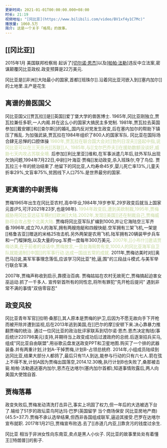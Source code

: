 ```yaml
---
更新时间: 2021-01-01T00:00:00.000+08:00
时长: 21:19
视频地址: "[冈比亚](https://www.bilibili.com/video/BV1xf4y1C7Mc)"
播放量: 1060.5万
简介: 这是一个关于「格局」的故事。
---
```

## [[冈比亚]]

2015年1月 美国联邦检察局 起诉了[[切尔诺·恩杰]](57岁[[德克萨斯州]]房地产商)以及[[帕帕·法勒]](46岁,退役军人,前总统贾瓦拉的侄孙)违反中立法案,密谋颠覆冈比亚政权.政变预算是22万美元.

冈比亚是[[非洲]]大陆最小的国家,首都[[班珠尔]].沿着冈比亚河嵌入到[[塞内加尔]]的土地里.主产是花生

## 离谱的兽医国父
冈比亚国父[[贾瓦拉]]是[[英国]]爱丁堡大学的兽医博士.
1965年,冈比亚刚独立,贾瓦拉兼任多职,一人内阁.并在这么小的国家大搞民主多党制.
1981年,贾瓦拉去英国参加[[戴安娜]]和[[查尔斯]]的婚礼,国内反对党发生政变,后在塞内加尔的帮助下镇压了叛乱.
为加强武装,贾瓦拉在1984年组织了800人的国家军队.
冈比亚在国际场合肆无忌惮的口腔体操
<font color="#c3d69b">1980年,贾瓦拉在联合国大会对[[勃列日涅夫]]竖起中指,说冈比亚可以在三天杀光[[苏联]]人,</font>
<font color="#c3d69b">1985年,与[[戈尔巴乔夫]]在援助数额没谈好,威胁七天内攻占苏联全境.</font>
后参加[[利比里亚]]维和,在军事派遣几年后,驻外军队出现欠饷问题,1994年7月22日,中尉[[叶海亚·贾梅]]发动政变,杀入班珠尔,夺了鸟位.
贾瓦拉三十年的统治结束了.他留下的冈比亚,人均寿命45岁,婴儿死亡率13%,儿童夭折率29%,文盲率75%,贫困线下人口75%.是世界最穷的国家.

## 更离谱的中尉贾梅
贾梅1965年出生在冈比亚农村,高中毕业,1984年,19岁参军,29岁政变后就当上国家元首(PS,可汗2021年23岁,也是98年).
<font color="#c3d69b">1994年政变后,遭到美欧制裁,1995年,贾梅威胁用冈比亚远征军横扫[[欧洲]]大陆.2002年,发现[[美国]]还在制裁自己,贾梅威胁将会攻占整个北美大陆.</font>
贾梅将冈比亚军队扩编到1000,并让它海陆空三军齐备.1996年,成立70人的海军,拥有两艘炮艇和四艘快艇.空军拥有三架飞机,一架是[[格鲁吉亚]]赠送的米格25攻击机.另外两架是农用飞机.陆军拥有20辆装甲步兵车和一门榴弹炮,以及大量的rpg.军费一度每年300万美元.
<font color="#c3d69b">2007年,[[小布什]]邀请贾梅访美,在于前者的谈话中,贾梅放言,一旦台海局势有变,1000人的冈比亚海军自卫队就能遏制[[中国]]的军事行动.达成一国战五常的成就.</font>
2011年,贾梅访美时对[[奥巴马]]说,美军军事理念落伍,应该学习冈比亚"抢,逼,围"的三段战斗模式.与美军举行联合军演.

2007年,贾梅声称收到启示,靠摸治百病.
贾梅姑姑在农村无故死亡,贾梅搞起迫害女巫运动.抓了一千多人.
宣传斩首所有的同性恋,将所有罪犯"先开枪后提问"
遇到非常不满的事情"双倍零容忍"
## 政变风投
冈比亚青年军官[[拉明·桑那]],其人原本是贾梅的护卫,后因为不愿无故向手下开枪而被开除并遭到监视,后在2013年逃到美国,在[[巴尔的摩]]安顿下来.决心靠暴力推翻贾梅的统治.
通过一位冈比亚的政治批评家联系到切尔诺·恩杰.恩杰决定掏钱(事后统计220798美元)支持,并期待当上政变成功后过渡政府的总统.后逐渐招兵买马,组成"冈比亚自由联盟".用谷歌云盘发送政变PPT和卫星地图.购买了一个排的武器装备.并有两重计划,计划A-干掉贾梅,计划B-占领总统府.
2014年,小组成员陆续到达冈比亚,结果大部分人都鸽了,最后只有11人到达,能参与行动的只有六七人.箭在弦上不得不发,计划A因为贾梅出国落空,2014.12.30晚,执行计划B也失败了,桑那被击毙.帕帕·法勒遁逃塞内加尔,恩杰在达喀尔(塞内加尔首都),知道事情败露后,两人向美国大使馆自首.

## 贾梅落幕
政变失败后,贾梅发动清洗打击异己,事实上巩固了权力,但一年后的大选被选下台了.输给了51岁的政坛菜鸟阿达玛·巴罗(英国留学 当个商场保安 冈比亚房地产商)(45.5>37.7).贾梅不承认选举结果,但西非各国组成联军,逼迫其接受.巴罗在达喀尔宣布就职.
2017年1月21日,贾梅宣布败选.去了[[赤道几内亚,]]靠贪污的钱度过余生.


冈比亚 相当于非洲女性向东南亚,卖点是黑人小伙子.
冈比亚的故事里处处有着懂王[[特朗普]]的影子.